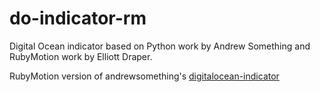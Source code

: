 do-indicator-rm
===

Digital Ocean indicator based on Python work by Andrew Something and RubyMotion work by Elliott Draper.

RubyMotion version of andrewsomething's [digitalocean-indicator](https://github.com/andrewsomething/digitalocean-indicator) 

